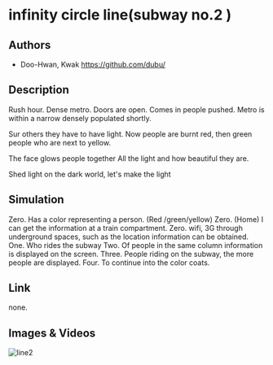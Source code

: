 # infinity circle line(subway no.2 )

## Authors
- Doo-Hwan, Kwak  https://github.com/dubu/

## Description

Rush hour. Dense metro.
Doors are open. Comes in people pushed.
Metro is within a narrow densely populated shortly.

Sur others they have to have light.
Now people are burnt red, then green people who are next to yellow.

The face glows people together
All the light and how beautiful they are.

Shed light on the dark world, let's make the light

## Simulation
Zero. Has a color representing a person. (Red /green/yellow)
Zero. (Home) I can get the information at a train compartment.
Zero. wifi, 3G through underground spaces, such as the location information can be obtained.
One. Who rides the subway
Two. Of people in the same column information is displayed on the screen.
Three. People riding on the subway, the more people are displayed.
Four. To continue into the color coats.

## Link

none.

## Images & Videos

![line2](../project_images/Screenshot_2014-03-23-14-23-01.png?raw=true "Example Image")


